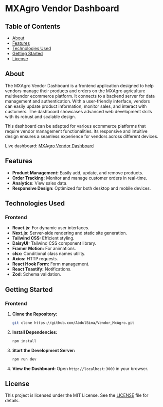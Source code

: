 # MXAgro Vendor Dashboard

## Table of Contents

- [About](#about)
- [Features](#features)
- [Technologies Used](#technologies-used)
- [Getting Started](#getting-started)
- [License](#license)

## About

The MXAgro Vendor Dashboard is a frontend application designed to help vendors manage their products and orders on the MXAgro agriculture multivendor ecommerce platform. It connects to a backend server for data management and authentication. With a user-friendly interface, vendors can easily update product information, monitor sales, and interact with customers. The dashboard showcases advanced web development skills with its robust and scalable design.

This dashboard can be adapted for various ecommerce platforms that require vendor management functionalities. Its responsive and intuitive design ensures a seamless experience for vendors across different devices.

Live dashboard: [MXAgro Vendor Dashboard](https://vendor-mxagro.pages.dev/)

## Features

- **Product Management:** Easily add, update, and remove products.
- **Order Tracking:** Monitor and manage customer orders in real-time.
- **Analytics:** View sales data.
- **Responsive Design:** Optimized for both desktop and mobile devices.

## Technologies Used

### Frontend

- **React.js:** For dynamic user interfaces.
- **Next.js:** Server-side rendering and static site generation.
- **Tailwind CSS:** Efficient styling.
- **DaisyUI:** Tailwind CSS component library.
- **Framer Motion:** For animations.
- **clsx:** Conditional class names utility.
- **Axios:** HTTP requests.
- **React Hook Form:** Form management.
- **React Toastify:** Notifications.
- **Zod:** Schema validation.

## Getting Started

### Frontend

1. **Clone the Repository:**
    ```bash
    git clone https://github.com/AbdulBima/Vendor_MxAgro.git
    ```
2. **Install Dependencies:**
    ```bash
    npm install
    ```
3. **Start the Development Server:**
    ```bash
    npm run dev
    ```
4. **View the Dashboard:** Open `http://localhost:3000` in your browser.

## License

This project is licensed under the MIT License. See the [LICENSE](LICENSE) file for details.
